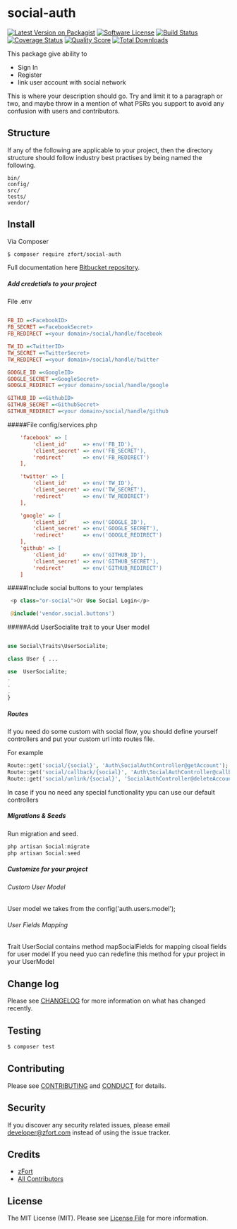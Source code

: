 # social-auth

[![Latest Version on Packagist][ico-version]][link-packagist]
[![Software License][ico-license]](LICENSE.md)
[![Build Status][ico-travis]][link-travis]
[![Coverage Status][ico-scrutinizer]][link-scrutinizer]
[![Quality Score][ico-code-quality]][link-code-quality]
[![Total Downloads][ico-downloads]][link-downloads]

This package give ability to 
 * Sign In 
 * Register
 * link user account with social network
 
This is where your description should go. Try and limit it to a paragraph or two, and maybe throw in a mention of what
PSRs you support to avoid any confusion with users and contributors.

## Structure

If any of the following are applicable to your project, then the directory structure should follow industry best practises by being named the following.

```
bin/        
config/
src/
tests/
vendor/
```


## Install

Via Composer

``` bash
$ composer require zfort/social-auth
```
Full documentation here [Bitbucket repository](https://bibucket.org).

##### Add credetials to your project

File .env
```ini

FB_ID =<FacebookID>
FB_SECRET =<FacebookSecret>
FB_REDIRECT =<your domain>/social/handle/facebook

TW_ID =<TwitterID>
TW_SECRET =<TwitterSecret>
TW_REDIRECT =<your domain>/social/handle/twitter

GOOGLE_ID =<GoogleID>
GOOGLE_SECRET =<GoogleSecret>
GOOGLE_REDIRECT =<your domain>/social/handle/google

GITHUB_ID =<GithubID>
GITHUB_SECRET =<GithubSecret>
GITHUB_REDIRECT =<your domain>/social/handle/github

```

#####File config/services.php
```ini
    'facebook' => [
        'client_id'     => env('FB_ID'),
        'client_secret' => env('FB_SECRET'),
        'redirect'      => env('FB_REDIRECT')
    ],

    'twitter' => [
        'client_id'     => env('TW_ID'),
        'client_secret' => env('TW_SECRET'),
        'redirect'      => env('TW_REDIRECT')
    ],

    'google' => [
        'client_id'     => env('GOOGLE_ID'),
        'client_secret' => env('GOOGLE_SECRET'),
        'redirect'      => env('GOOGLE_REDIRECT')
    ],
    'github' => [
        'client_id'     => env('GITHUB_ID'),
        'client_secret' => env('GITHUB_SECRET'),
        'redirect'      => env('GITHUB_REDIRECT')
    ]
```

#####Include social buttons to your templates
```php
 <p class="or-social">Or Use Social Login</p>

 @include('vendor.social.buttons')
```

#####Add UserSocialite trait to your User model
```php

use Social\Traits\UserSocialite;

class User { ...

use  UserSocialite;
.
.
.
}

```
##### Routes

If you need do some custom with social flow, you should define yourself controllers and 
put your custom url into routes file.

For example 
```php
Route::get('social/{social}', 'Auth\SocialAuthController@getAccount');
Route::get('social/callback/{social}', 'Auth\SocialAuthController@callback');
Route::get('social/unlink/{social}', 'SocialAuthController@deleteAccount');
```


In case if you no need any special functionality ypu can use our default controllers

##### Migrations & Seeds

Run migration and seed.
```php
php artisan Social:migrate
php artisan Social:seed

```
 
##### Customize for your project

###### Custom User Model
User model we takes from the  config('auth.users.model');

###### User Fields Mapping
Trait UserSocial contains method mapSocialFields for mapping cisoal fields for user model
If you need yuo can redefine this method for ypur project in your UserModel 

## Change log

Please see [CHANGELOG](CHANGELOG.md) for more information on what has changed recently.

## Testing

``` bash
$ composer test
```

## Contributing

Please see [CONTRIBUTING](CONTRIBUTING.md) and [CONDUCT](CONDUCT.md) for details.

## Security

If you discover any security related issues, please email developer@zfort.com instead of using the issue tracker.

## Credits

- [zFort][link-author]
- [All Contributors][link-contributors]

## License

The MIT License (MIT). Please see [License File](LICENSE.md) for more information.

[ico-version]: https://img.shields.io/packagist/v/zfort/social-auth.svg?style=flat-square
[ico-license]: https://img.shields.io/badge/license-MIT-brightgreen.svg?style=flat-square
[ico-travis]: https://img.shields.io/travis/zfort/social-auth/master.svg?style=flat-square
[ico-scrutinizer]: https://img.shields.io/scrutinizer/coverage/g/zfort/social-auth.svg?style=flat-square
[ico-code-quality]: https://img.shields.io/scrutinizer/g/zfort/social-auth.svg?style=flat-square
[ico-downloads]: https://img.shields.io/packagist/dt/zfort/social-auth.svg?style=flat-square

[link-packagist]: https://packagist.org/packages/zfort/social-auth
[link-travis]: https://travis-ci.org/zfort/social-auth
[link-scrutinizer]: https://scrutinizer-ci.com/g/zfort/social-auth/code-structure
[link-code-quality]: https://scrutinizer-ci.com/g/zfort/social-auth
[link-downloads]: https://packagist.org/packages/zfort/social-auth
[link-author]: https://github.com/zfort
[link-contributors]: ../../contributors
